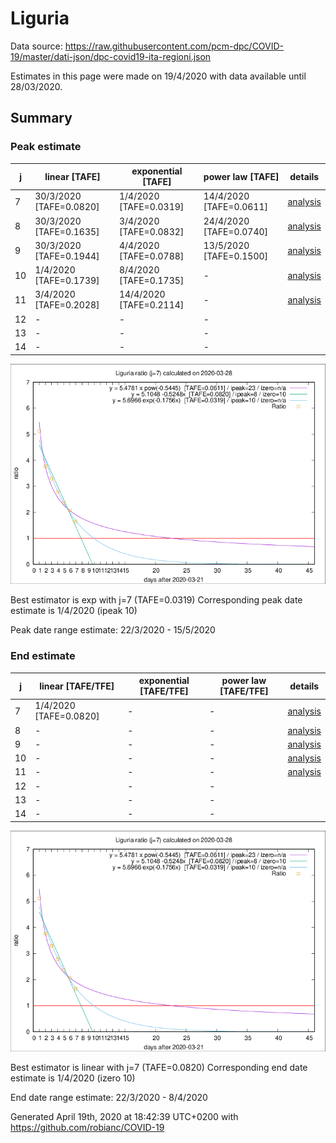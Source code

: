 # Liguria


Data source: https://raw.githubusercontent.com/pcm-dpc/COVID-19/master/dati-json/dpc-covid19-ita-regioni.json

Estimates in this page were made on 19/4/2020 with data available until 28/03/2020.


## Summary 

### Peak estimate 
|j|linear [TAFE]|exponential [TAFE]|power law [TAFE]|details|
|---|----|-----------|---------|-------|
|7|30/3/2020 [TAFE=0.0820]|1/4/2020 [TAFE=0.0319]|14/4/2020 [TAFE=0.0611]|[analysis](COVID-19_liguria_j7_2020-03-28.md)|
|8|30/3/2020 [TAFE=0.1635]|3/4/2020 [TAFE=0.0832]|24/4/2020 [TAFE=0.0740]|[analysis](COVID-19_liguria_j8_2020-03-28.md)|
|9|30/3/2020 [TAFE=0.1944]|4/4/2020 [TAFE=0.0788]|13/5/2020 [TAFE=0.1500]|[analysis](COVID-19_liguria_j9_2020-03-28.md)|
|10|1/4/2020 [TAFE=0.1739]|8/4/2020 [TAFE=0.1735]|-|[analysis](COVID-19_liguria_j10_2020-03-28.md)|
|11|3/4/2020 [TAFE=0.2028]|14/4/2020 [TAFE=0.2114]|-|[analysis](COVID-19_liguria_j11_2020-03-28.md)|
|12|-|-|-||
|13|-|-|-||
|14|-|-|-||

![best peak estimate](COVID-19_liguria_j7_2020-03-28.png)

Best estimator is exp with j=7 (TAFE=0.0319)
Corresponding peak date estimate is 1/4/2020 (ipeak 10)


Peak date range estimate: 22/3/2020 - 15/5/2020

### End estimate 
|j|linear [TAFE/TFE]|exponential [TAFE/TFE]|power law [TAFE/TFE]|details|
|---|----|-----------|---------|-------|
|7|1/4/2020 [TAFE=0.0820]|-|-|[analysis](COVID-19_liguria_j7_2020-03-28.md)|
|8|-|-|-|[analysis](COVID-19_liguria_j8_2020-03-28.md)|
|9|-|-|-|[analysis](COVID-19_liguria_j9_2020-03-28.md)|
|10|-|-|-|[analysis](COVID-19_liguria_j10_2020-03-28.md)|
|11|-|-|-|[analysis](COVID-19_liguria_j11_2020-03-28.md)|
|12|-|-|-||
|13|-|-|-||
|14|-|-|-||

![best zero estimate](COVID-19_liguria_j7_2020-03-28.png)

Best estimator is linear with j=7 (TAFE=0.0820)
Corresponding end date estimate is 1/4/2020 (izero 10)


End date range estimate: 22/3/2020 - 8/4/2020

Generated April 19th, 2020 at 18:42:39 UTC+0200 with https://github.com/robianc/COVID-19
